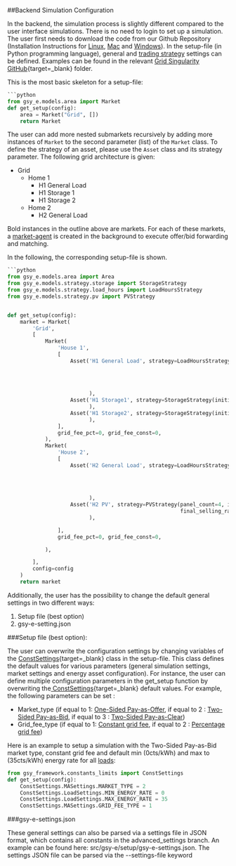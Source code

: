 ##Backend Simulation Configuration

In the backend, the simulation process is slightly different compared to the user interface simulations. There is no need to login to set up a simulation. The user first needs to download the code from our Github Repository (Installation Instructions for [Linux](linux-installation-instructions.md), [Mac](ios-installation-instructions.md) and [Windows](vm-installation-instructions.md)). In the setup-file (in Python programming language), general and [trading strategy](trading-agents-and-strategies) settings can be defined. Examples can be found in the relevant [Grid Singularity GitHub](https://github.com/gridsingularity/gsy-e/tree/master/src/gsy_e/setup){target=_blank} folder.

This is the most basic skeleton for a setup-file:

```python
```python
from gsy_e.models.area import Market
def get_setup(config):
    area = Market("Grid", [])
    return Market
```

The user can add more nested submarkets recursively by adding more instances of `Market` to the second parameter (list) of the `Market` class. To define the strategy of an asset, please use the `Asset` class and its strategy parameter. The following grid architecture is given:

*   Grid
    *   Home 1
        *   H1 General Load
        *   H1 Storage 1
        *   H1 Storage 2
    *   Home 2
        *   H2 General Load

Bold instances in the outline above are markets. For each of these markets, a [market-agent](market-agent.md) is created in the background to execute offer/bid forwarding and matching.

In the following, the corresponding setup-file is shown.

```python
```python
from gsy_e.models.area import Area
from gsy_e.models.strategy.storage import StorageStrategy
from gsy_e.models.strategy.load_hours import LoadHoursStrategy
from gsy_e.models.strategy.pv import PVStrategy


def get_setup(config):
    market = Market(
        'Grid',
        [
            Market(
                'House 1',
                [
                    Asset('H1 General Load', strategy=LoadHoursStrategy(avg_power_W=200,
                                                                        hrs_per_day=6,
                                                                        hrs_of_day=list(
                                                                            range(12, 18)),
                                                                        final_buying_rate=35)
                          ),
                    Asset('H1 Storage1', strategy=StorageStrategy(initial_soc=50)
                          ),
                    Asset('H1 Storage2', strategy=StorageStrategy(initial_soc=50)
                          ),
                ],
                grid_fee_pct=0, grid_fee_const=0,
            ),
            Market(
                'House 2',
                [
                    Asset('H2 General Load', strategy=LoadHoursStrategy(avg_power_W=200,
                                                                        hrs_per_day=4,
                                                                        hrs_of_day=list(
                                                                            range(12, 16)),
                                                                        final_buying_rate=35)
                          ),
                    Asset('H2 PV', strategy=PVStrategy(panel_count=4, initial_selling_rate=30,
                                                       final_selling_rate=5)
                          ),

                ],
                grid_fee_pct=0, grid_fee_const=0,

            ),

        ],
        config=config
    )
    return market
```

Additionally, the user has the possibility to change the default general settings in two different ways:

1. Setup file (best option)
2. gsy-e-setting.json

###Setup file (best option):

The user can overwrite the configuration settings by changing variables of the [ConstSettings](https://github.com/gridsingularity/gsy-framework/blob/master/gsy_framework/constants_limits.py){target=_blank} class in the setup-file. This class defines the default values for various parameters (general simulation settings, market settings and energy asset configuration). For instance, the user can define multiple configuration parameters in the get_setup function by overwriting the[ ConstSettings](https://github.com/gridsingularity/gsy-framework/blob/master/gsy_framework/constants_limits.py){target=_blank} default values. For example, the following parameters can be set :

* Market_type (if equal to 1: [One-Sided Pay-as-Offer](one-sided-pay-as-offer.md), if equal to 2 : [Two-Sided Pay-as-Bid](two-sided-pay-as-bid.md), if equal to 3 : [Two-Sided Pay-as-Clear](two-sided-pay-as-clear.md))
* Grid_fee_type (if equal to 1: [Constant grid fee](constant-fees.md), if equal to 2 : [Percentage grid fee](percentage-fees.md))

Here is an example to setup a simulation with the Two-Sided Pay-as-Bid market type, constant grid fee and default min (0cts/kWh) and max to (35cts/kWh) energy rate for all [loads](model-load.md):

```python
from gsy_framework.constants_limits import ConstSettings
def get_setup(config):
    ConstSettings.MASettings.MARKET_TYPE = 2
    ConstSettings.LoadSettings.MIN_ENERGY_RATE = 0
    ConstSettings.LoadSettings.MAX_ENERGY_RATE = 35
    ConstSettings.MASettings.GRID_FEE_TYPE = 1
```

###gsy-e-settings.json

These general settings can also be parsed via a settings file in JSON format, which contains all constants in the advanced_settings branch. An example can be found here: src/gsy-e/setup/gsy-e-settings.json. The settings JSON file can be parsed via the --settings-file keyword
